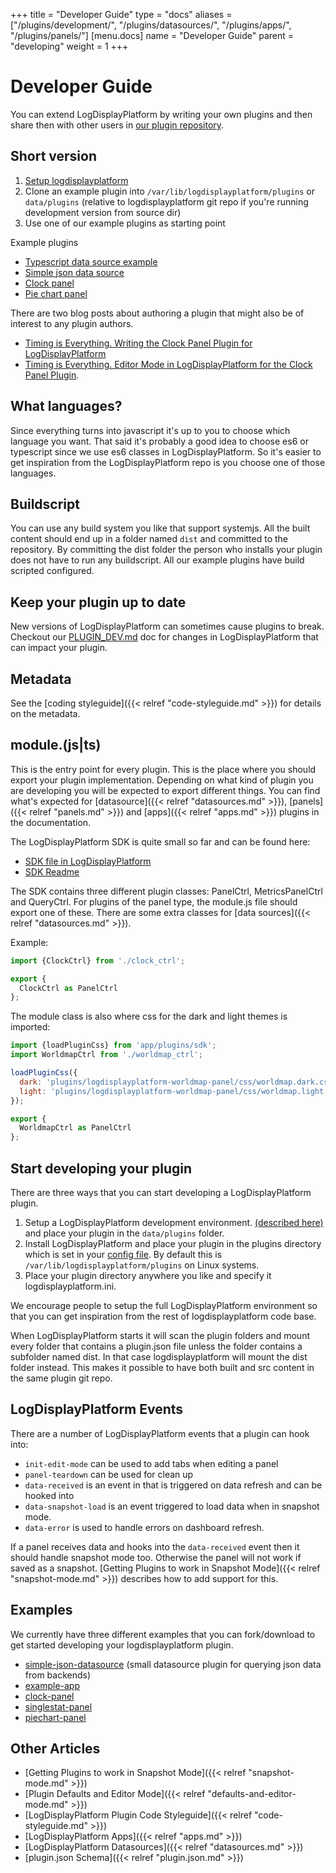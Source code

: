 +++
title = "Developer Guide"
type = "docs"
aliases = ["/plugins/development/", "/plugins/datasources/", "/plugins/apps/", "/plugins/panels/"]
[menu.docs]
name = "Developer Guide"
parent = "developing"
weight = 1
+++

# Developer Guide

You can extend LogDisplayPlatform by writing your own plugins and then share then with other users in [our plugin repository](https://logdisplayplatform.com/plugins).

## Short version

1. [Setup logdisplayplatform](http://docs.logdisplayplatform.org/project/building_from_source/)
2. Clone an example plugin into ```/var/lib/logdisplayplatform/plugins```  or `data/plugins` (relative to logdisplayplatform git repo if you're running development version from source dir)
3. Use one of our example plugins as starting point

Example plugins

- [Typescript data source example](https://github.com/logdisplayplatform/typescript-template-datasource)
- [Simple json data source](https://github.com/logdisplayplatform/simple-json-datasource)
- [Clock panel](https://github.com/logdisplayplatform/clock-panel)
- [Pie chart panel](https://github.com/logdisplayplatform/piechart-panel)

There are two blog posts about authoring a plugin that might also be of interest to any plugin authors.

- [Timing is Everything. Writing the Clock Panel Plugin for LogDisplayPlatform](https://logdisplayplatform.com/blog/2016/04/08/timing-is-everything.-writing-the-clock-panel-plugin-for-logdisplayplatform-3.0/)
- [Timing is Everything. Editor Mode in LogDisplayPlatform for the Clock Panel Plugin](https://logdisplayplatform.com/blog/2016/04/15/timing-is-everything.-editor-mode-in-logdisplayplatform-3.0-for-the-clock-panel-plugin/).

## What languages?

Since everything turns into javascript it's up to you to choose which language you want. That said it's probably a good idea to choose es6 or typescript since
we use es6 classes in LogDisplayPlatform. So it's easier to get inspiration from the LogDisplayPlatform repo is you choose one of those languages.

## Buildscript

You can use any build system you like that support systemjs. All the built content should end up in a folder named ```dist``` and committed to the repository.
By committing the dist folder the person who installs your plugin does not have to run any buildscript.
All our example plugins have build scripted configured.

## Keep your plugin up to date

New versions of LogDisplayPlatform can sometimes cause plugins to break. Checkout our [PLUGIN_DEV.md](https://github.com/logdisplayplatform/logdisplayplatform/blob/master/PLUGIN_DEV.md) doc for changes in
LogDisplayPlatform that can impact your plugin.

## Metadata

See the [coding styleguide]({{< relref "code-styleguide.md" >}}) for details on the metadata.

## module.(js|ts)

This is the entry point for every plugin. This is the place where you should export
your plugin implementation. Depending on what kind of plugin you are developing you
will be expected to export different things. You can find what's expected for [datasource]({{< relref "datasources.md" >}}), [panels]({{< relref "panels.md" >}})
and [apps]({{< relref "apps.md" >}}) plugins in the documentation.

The LogDisplayPlatform SDK is quite small so far and can be found here:

- [SDK file in LogDisplayPlatform](https://github.com/logdisplayplatform/logdisplayplatform/blob/master/public/app/plugins/sdk.ts)
- [SDK Readme](https://github.com/logdisplayplatform/logdisplayplatform/blob/master/public/app/plugins/plugin_api.md)

The SDK contains three different plugin classes: PanelCtrl, MetricsPanelCtrl and QueryCtrl. For plugins of the panel type, the module.js file should export one of these. There are some extra classes for [data sources]({{< relref "datasources.md" >}}).

Example:

```javascript
import {ClockCtrl} from './clock_ctrl';

export {
  ClockCtrl as PanelCtrl
};
```

The module class is also where css for the dark and light themes is imported:

```javascript
import {loadPluginCss} from 'app/plugins/sdk';
import WorldmapCtrl from './worldmap_ctrl';

loadPluginCss({
  dark: 'plugins/logdisplayplatform-worldmap-panel/css/worldmap.dark.css',
  light: 'plugins/logdisplayplatform-worldmap-panel/css/worldmap.light.css'
});

export {
  WorldmapCtrl as PanelCtrl
};
```

## Start developing your plugin

There are three ways that you can start developing a LogDisplayPlatform plugin.

1. Setup a LogDisplayPlatform development environment. [(described here)](http://docs.logdisplayplatform.org/project/building_from_source/) and place your plugin in the ```data/plugins``` folder.
2. Install LogDisplayPlatform and place your plugin in the plugins directory which is set in your [config file](/installation/configuration). By default this is `/var/lib/logdisplayplatform/plugins` on Linux systems.
3. Place your plugin directory anywhere you like and specify it logdisplayplatform.ini.

We encourage people to setup the full LogDisplayPlatform environment so that you can get inspiration from the rest of logdisplayplatform code base.

When LogDisplayPlatform starts it will scan the plugin folders and mount every folder that contains a plugin.json file unless
the folder contains a subfolder named dist. In that case logdisplayplatform will mount the dist folder instead.
This makes it possible to have both built and src content in the same plugin git repo.

## LogDisplayPlatform Events

There are a number of LogDisplayPlatform events that a plugin can hook into:

- `init-edit-mode` can be used to add tabs when editing a panel
- `panel-teardown` can be used for clean up
- `data-received` is an event in that is triggered on data refresh and can be hooked into
- `data-snapshot-load` is an event triggered to load data when in snapshot mode.
- `data-error` is used to handle errors on dashboard refresh.

If a panel receives data and hooks into the `data-received` event then it should handle snapshot mode too. Otherwise the panel will not work if saved as a snapshot. [Getting Plugins to work in Snapshot Mode]({{< relref "snapshot-mode.md" >}}) describes how to add support for this.

## Examples

We currently have three different examples that you can fork/download to get started developing your logdisplayplatform plugin.

 - [simple-json-datasource](https://github.com/logdisplayplatform/simple-json-datasource) (small datasource plugin for querying json data from backends)
 - [example-app](https://github.com/logdisplayplatform/example-app)
 - [clock-panel](https://github.com/logdisplayplatform/clock-panel)
 - [singlestat-panel](https://github.com/logdisplayplatform/logdisplayplatform/blob/master/public/app/plugins/panel/singlestat/module.ts)
 - [piechart-panel](https://github.com/logdisplayplatform/piechart-panel)

## Other Articles

- [Getting Plugins to work in Snapshot Mode]({{< relref "snapshot-mode.md" >}})
- [Plugin Defaults and Editor Mode]({{< relref "defaults-and-editor-mode.md" >}})
- [LogDisplayPlatform Plugin Code Styleguide]({{< relref "code-styleguide.md" >}})
- [LogDisplayPlatform Apps]({{< relref "apps.md" >}})
- [LogDisplayPlatform Datasources]({{< relref "datasources.md" >}})
- [plugin.json Schema]({{< relref "plugin.json.md" >}})
